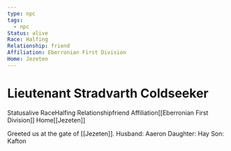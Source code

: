 ```yaml
---
type: npc
tags:
  - npc
Status: alive
Race: Halfing
Relationship: friend
Affiliation: Eberronian First Division
Home: Jezeten
---
```


# Lieutenant Stradvarth Coldseeker
<span class="dataview inline-field"><span class="inline-field-key">Status</span><span class="inline-field-value">alive</span></span>
<span class="dataview inline-field"><span class="inline-field-key">Race</span><span class="inline-field-value">Halfing</span></span>
<span class="dataview inline-field"><span class="inline-field-key">Relationship</span><span class="inline-field-value">friend</span></span>
<span class="dataview inline-field"><span class="inline-field-key">Affiliation</span><span class="inline-field-value">[[Eberronian First Division]]</span></span>
<span class="dataview inline-field"><span class="inline-field-key">Home</span><span class="inline-field-value">[[Jezeten]]</span></span>

Greeted us at the gate of [[Jezeten]]. 
Husband: Aaeron
Daughter: Hay
Son: Kafton
